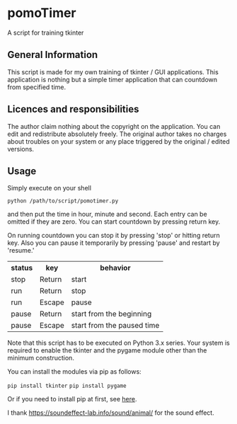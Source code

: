 # pomoTimer
A script for training tkinter

## General Information

This script is made for my own training of tkinter / GUI
applications. This application is nothing but a simple timer
application that can countdown from specified time.

## Licences and responsibilities

The author claim nothing about the copyright on the application. You
can edit and redistribute absolutely freely. The original author takes
no charges about troubles on your system or any place triggered by the
original / edited versions.

## Usage

Simply execute on your shell

<code>python /path/to/script/pomotimer.py</code>

and then put the time in hour, minute and second. Each entry can be
omitted if they are zero. You can start countdown by pressing return
key.

On running countdown you can stop it by pressing 'stop' or hitting
return key. Also you can pause it temporarily by pressing 'pause' and
restart by 'resume.'

<table>
<tr>
<th>status</th>
<th>key</th>
<th>behavior</th>
</tr>
<tr>
<td>stop</td>
<td>Return</td>
<td>start</td>
</tr>
<tr>
<td>run</td>
<td>Return</td>
<td>stop</td>
</tr>
<tr>
<td>run</td>
<td>Escape</td>
<td>pause</td>
</tr>
<tr>
<td>pause</td>
<td>Return</td>
<td>start from the beginning</td>
</tr>
<tr>
<td>pause</td>
<td>Escape</td>
<td>start from the paused time</td>
</tr>
</table>

Note that this script has to be executed on Python 3.x series. Your
system is required to enable the tkinter and the pygame module other
than the minimum construction.

You can install the modules via pip as follows:

<code>pip install tkinter</code>
<code>pip install pygame</code>

Or if you need to install pip at first, see <a
href="https://pip.pypa.io/en/stable/installing/">here</a>.

I thank <a href="https://soundeffect-lab.info/sound/animal/">https://soundeffect-lab.info/sound/animal/</a> for the sound effect.
